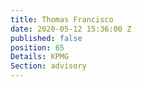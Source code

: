 ```yaml
---
title: Thomas Francisco
date: 2020-05-12 15:36:00 Z
published: false
position: 65
Details: KPMG
Section: advisory
---
```


